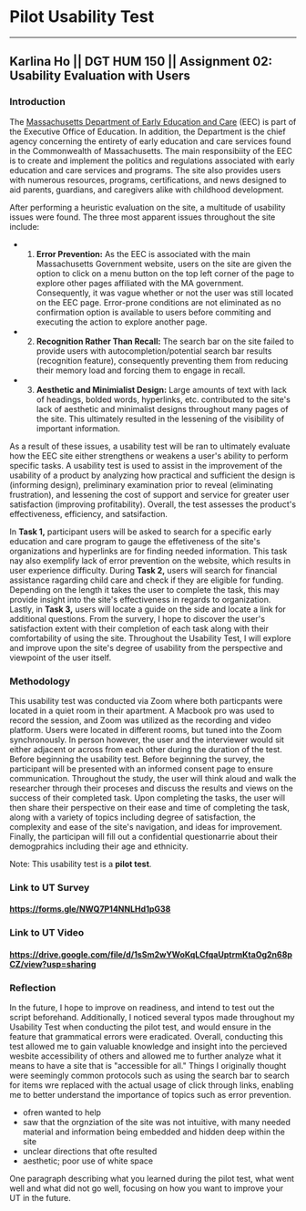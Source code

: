# Pilot Usability Test
-------------
## Karlina Ho || DGT HUM 150 || Assignment 02: Usability Evaluation with Users

### Introduction

The [Massachusetts Department of Early Education and Care](https://www.mass.gov/orgs/department-of-early-education-and-care) (EEC) is part of the Executive Office of Education. In addition, the Department is the chief agency concerning the entirety of early education and care services found in the Commonwealth of Massachusetts. The main responsibiity of the EEC is to create and implement the politics and regulations associated with early education and care services and programs. The site also provides users with numerous resources, programs, certifications, and news designed to aid parents, guardians, and caregivers alike with childhood development.

After performing a heuristic evaluation on the site, a multitude of usability issues were found. The three most apparent issues throughout the site include:

- 1. **Error Prevention:** As the EEC is associated with the main Massachusetts Government website, users on the site are given the option to click on a menu button on the top left corner of the page to explore other pages affiliated with the MA government. Consequently, it was vague whether or not the user was still located on the EEC page. Error-prone conditions are not eliminated as no confirmation option is available to users before commiting and executing the action to explore another page. 

- 2. **Recognition Rather Than Recall:** The search bar on the site failed to provide users with autocompletion/potential search bar results (recognition feature), consequently preventing them from reducing their memory load and forcing them to engage in recall.  

- 3. **Aesthetic and Minimialist Design:** Large amounts of text with lack of headings, bolded words, hyperlinks, etc. contributed to the site's lack of aesthetic and minimalist designs throughout many pages of the site. This ultimately resulted in the lessening of the visibility of important information.  

As a result of these issues, a usability test will be ran to ultimately evaluate how the EEC site either strengthens or weakens a user's ability to perform specific tasks. A usability test is used to assist in the improvement of the usability of a product by analyzing how practical and sufficient the design is (informing design), preliminary examination prior to reveal (eliminating frustration), and lessening the cost of support and service for greater user satisfaction (improving profitability). Overall, the test assesses the product's effectiveness, efficiency, and satsifaction. 

In **Task 1,** participant users will be asked to search for a specific early education and care program to gauge the effetiveness of the site's organizations and hyperlinks are for finding needed information. This task nay also exemplify lack of error prevention on the website, which results in user experience difficulty. 
During **Task 2,** users will search for financial assistance ragarding child care and check if they are eligible for funding. Depending on the length it takes the user to complete the task, this may provide insight into the site's effectiveness in regards to organization. Lastly, in **Task 3,** users will locate a guide on the side and locate a link for additional questions. From the survery, I hope to discover the user's satisfaction extent with their completion of each task along with their comfortability of using the site. Throughout the Usability Test, I will explore and improve upon the site's degree of usability from the perspective and viewpoint of the user itself. 

### Methodology 
This usability test was conducted via Zoom where both particpants were located in a quiet room in their apartment. A Macbook pro was used to record the session, and Zoom was utilized as the recording and video platform. Users were located in different rooms, but tuned into the Zoom synchronously. In person however, the user and the interviewer would sit either adjacent or across from each other during the duration of the test. Before beginning the usability test. Before beginning the survey, the participant will be presented with an informed consent page to ensure communication. Throughout the study, the user will think aloud and walk the researcher through their proceses and discuss the results and views on the success of their completed task. Upon completing the tasks, the user will then share their perspective on their ease and time of completing the task, along with a variety of topics including degree of satisfaction, the complexity and ease of the site's navigation, and ideas for improvement. Finally, the participan will fill out a confidential questionarrie about their demogprahics including their age and ethnicity.

Note: This usability test is a **pilot test**.

### Link to UT Survey 
#### https://forms.gle/NWQ7P14NNLHd1pG38

### Link to UT Video 
#### https://drive.google.com/file/d/1sSm2wYWoKqLCfqaUptrmKtaOg2n68pCZ/view?usp=sharing

### Reflection 
In the future, I hope to improve on readiness, and intend to test out the script beforehand. Additionally, I noticed several typos made throughout my Usability Test when conducting the pilot test, and would ensure in the feature that grammatical errors were eradicated. 
Overall, conducting this test allowed me to gain valuable knowledge and insight into the percieved wesbite accessibility of others and allowed me to further analyze what it means to have a site that is "accessible for all." Things I originally thought were seemingly common protocols such as using the search bar to search for items wre replaced with the actual usage of click through links, enabling me to better understand the importance of topics such as error prevention. 

- ofren wanted to help 
- saw that the orgnziation of the site was not intuitive, with many needed material and information being embedded and hidden deep within the site 
- unclear directions that ofte resulted 
- aesthetic; poor use of white space 


One paragraph describing what you learned during the pilot test, what went well and what did not go well, focusing on how you want to improve your UT in the future.



